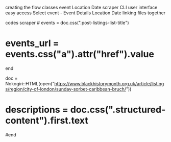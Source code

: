 creating the flow
classes 
  event
  Location
  Date 
scraper
CLI
user interface
  easy access
  Select event - Event Details
      Location
      Date
linking files together

codes
  scraper
      # events = doc.css(".post-listings-list-title")
  # events_url = events.css("a").attr("href").value
end

doc = Nokogiri::HTML(open("https://www.blackhistorymonth.org.uk/article/listings/region/city-of-london/sunday-sorbet-caribbean-bruch/"))
 #   descriptions = doc.css(".structured-content").first.text
    
  #end 
  
